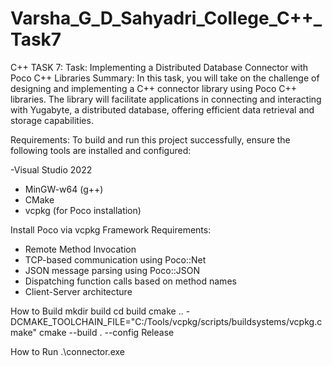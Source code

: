 # Varsha_G_D_Sahyadri_College_C++_Task7
C++ TASK 7:
Task: Implementing a Distributed Database Connector with Poco C++ Libraries
Summary:
In this task, you will take on the challenge of designing and implementing a C++ connector library using Poco C++ libraries. 
The library will facilitate applications in connecting and interacting with Yugabyte, a distributed database, offering efficient data retrieval and storage capabilities.

Requirements:
To build and run this project successfully, ensure the following tools are installed and configured:

-Visual Studio 2022
- MinGW-w64 (g++)
- CMake
- vcpkg (for Poco installation)

Install Poco via vcpkg
 Framework Requirements:
- Remote Method Invocation
- TCP-based communication using Poco::Net
- JSON message parsing using Poco::JSON
- Dispatching function calls based on method names
- Client-Server architecture

 How to Build
mkdir build
cd build
cmake .. -DCMAKE_TOOLCHAIN_FILE="C:/Tools/vcpkg/scripts/buildsystems/vcpkg.cmake"
cmake --build . --config Release

How to Run
.\connector.exe


  
